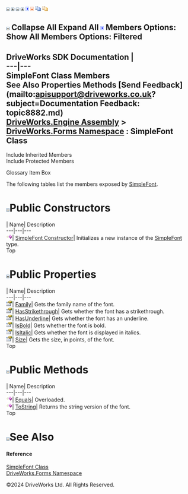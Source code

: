 ![](dotnetimages/collapse.gif) ![](dotnetimages/expand.gif) ![](dotnetimages/collapse.gif) ![](dotnetimages/expand.gif) ![](dotnetimages/drpdown.gif) ![](dotnetimages/drpdown_orange.gif) ![](dotnetimages/copycode.gif) ![](dotnetimages/copycodeHighlight.gif)

![](dotnetimages/collapse.gif) Collapse All Expand All ![](dotnetimages/drpdown.gif) Members Options: Show All  Members Options: Filtered   
---  
DriveWorks SDK Documentation  |   
---|---  
SimpleFont Class Members   
See Also Properties Methods [Send Feedback](mailto:apisupport@driveworks.co.uk?subject=Documentation Feedback: topic8882.md)  
[DriveWorks.Engine Assembly](topic2156.md) > [DriveWorks.Forms Namespace](topic7266.md) : SimpleFont Class  
---  
  
Include Inherited Members    
Include Protected Members  


Glossary Item Box

The following tables list the members exposed by [SimpleFont](topic8882.md).

# ![](dotnetimages/collapse.gif)Public Constructors

| Name| Description  
---|---|---  
![Public Constructor](dotnetimages/publicConstructor.gif)| [SimpleFont Constructor](topic8889.md)| Initializes a new instance of the [SimpleFont](topic8882.md) type.   
Top

# ![](dotnetimages/collapse.gif)Public Properties

| Name| Description  
---|---|---  
![Public Property](dotnetimages/publicProperty.gif)| [Family](topic8894.md)| Gets the family name of the font.   
![Public Property](dotnetimages/publicProperty.gif)| [HasStrikethrough](topic8895.md)| Gets whether the font has a strikethrough.   
![Public Property](dotnetimages/publicProperty.gif)| [HasUnderline](topic8896.md)| Gets whether the font has an underline.   
![Public Property](dotnetimages/publicProperty.gif)| [IsBold](topic8897.md)| Gets whether the font is bold.   
![Public Property](dotnetimages/publicProperty.gif)| [IsItalic](topic8898.md)| Gets whether the font is displayed in italics.   
![Public Property](dotnetimages/publicProperty.gif)| [Size](topic8899.md)| Gets the size, in points, of the font.   
Top

# ![](dotnetimages/collapse.gif)Public Methods

| Name| Description  
---|---|---  
![Public Method](dotnetimages/publicMethod.gif)| [Equals](topic8890.md)| Overloaded.   
![Public Method](dotnetimages/publicMethod.gif)| [ToString](topic8893.md)| Returns the string version of the font.   
Top

# ![](dotnetimages/collapse.gif)See Also

#### Reference

[SimpleFont Class](topic8882.md)   
[DriveWorks.Forms Namespace](topic7266.md)

©2024 DriveWorks Ltd. All Rights Reserved.
